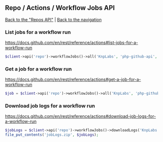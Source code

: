 ## Repo / Actions / Workflow Jobs API
[Back to the "Repos API"](../../repos.md) | [Back to the navigation](../../README.md)

### List jobs for a workflow run

https://docs.github.com/en/rest/reference/actions#list-jobs-for-a-workflow-run

```php
$client->api('repo')->workflowJobs()->all('KnpLabs', 'php-github-api', $runId);
```

### Get a job for a workflow run

https://docs.github.com/en/rest/reference/actions#get-a-job-for-a-workflow-run

```php
$job = $client->api('repo')->workflowJobs()->all('KnpLabs', 'php-github-api', $jobId);
```

### Download job logs for a workflow run

https://docs.github.com/en/rest/reference/actions#download-job-logs-for-a-workflow-run

```php
$jobLogs = $client->api('repo')->workflowJobs()->downloadLogs('KnpLabs', 'php-github-api', $jobId);
file_put_contents('jobLogs.zip', $jobLogs);
```
